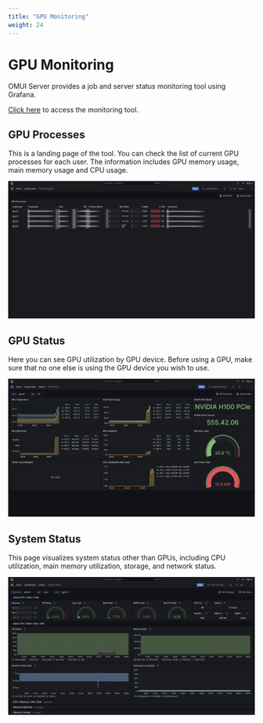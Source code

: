 ```yaml
---
title: "GPU Monitoring"
weight: 24
---
```


# GPU Monitoring

OMUI Server provides a job and server status monitoring tool using Grafana.

[Click here](http://172.26.43.2:3000/) to access the monitoring tool.

## GPU Processes

This is a landing page of the tool.
You can check the list of current GPU processes for each user.
The information includes GPU memory usage, main memory usage and CPU usage.

![image](img/grafana-gpu-processes.png)

## GPU Status

Here you can see GPU utilization by GPU device.
Before using a GPU, make sure that no one else is using the GPU device you wish to use.

![image](img/grafana-gpu-status.png)

## System Status

This page visualizes system status other than GPUs, including CPU utilization, main memory utilization, storage, and network status.

![image](img/grafana-system-status.png)